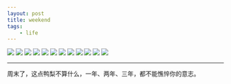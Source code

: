 ```yaml
---
layout: post
title: weekend
tags:
    - life
---
```


<span class="image-1200">[![](/media/files/2013/05/1366701860_1.jpg)](http://500px.com/photo/29307621)</span>
<span class="image-1200">[![](/media/files/2013/05/1366701860_2.jpg)](http://500px.com/photo/29307621)</span>
<span class="image-1200">[![](/media/files/2013/05/1366701860_3.jpg)](http://500px.com/photo/29307621)</span>
<span class="image-1200">[![](/media/files/2013/05/1366701860_4.jpg)](http://500px.com/photo/29307621)</span>
<span class="image-1200">[![](/media/files/2013/05/1366701860_5.jpg)](http://500px.com/photo/29307621)</span>
<span class="image-1200">[![](/media/files/2013/05/1366701860_6.jpg)](http://500px.com/photo/29307621)</span>
<span class="image-1200">[![](/media/files/2013/05/1366701860_7.jpg)](http://500px.com/photo/29307621)</span>
<span class="image-1200">[![](/media/files/2013/05/1366701860_8.jpg)](http://500px.com/photo/29307621)</span>
<span class="image-1200">[![](/media/files/2013/05/1366701860_9.jpg)](http://500px.com/photo/29307621)</span>
<span class="image-1200">[![](/media/files/2013/05/1366701860_10.jpg)](http://500px.com/photo/29307621)</span>
<span class="image-1200">[![](/media/files/2013/05/1366701860_12.jpg)](http://500px.com/photo/29307621)</span>
<span class="image-1200">[![](/media/files/2013/05/1366701860_13.jpg)](http://500px.com/photo/29307621)</span>

------------------------------------------------------------------------------------------------------------

周末了，这点鸭梨不算什么，一年、两年、三年，都不能憔悴你的意志。

